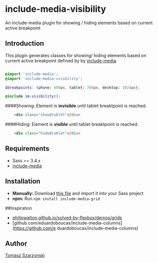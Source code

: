 # include-media-visibility
An include-media plugin for showing / hiding elements based on current active breakpoint

## Introduction
This plugin generates classes for showing/ hiding elements based on current active breakpoint defined by by [include-media](https://github.com/eduardoboucas/include-media).

```scss

@import 'include-media';
@import 'include-media-visibility';

$breakpoints: (phone: 480px, tablet: 768px, desktop: 1024px);

@include im-visibility();
```

####Showing:
Element is **invisible** until tablet breaktpoint is reached.
```html
    <div class="show@tablet"</div>
```

####Hiding:
Element is **visible** until tablet breaktpoint is reached.
```html
    <div class="hide@tablet"</div>
```



## Requirements
* Sass >= 3.4.x
* [include-media](https://github.com/eduardoboucas/include-media)

## Installation
- **Manually:** Download [this file](https://raw.githubusercontent.com/tszarzynski/include-media-grid/master/_include-media-grid.scss) and import it into your Sass project
- **npm:** Run `npm install include-media-grid`


##Inspiration
- [philipwalton.github.io/solved-by-flexbox/demos/grids](http://philipwalton.github.io/solved-by-flexbox/demos/grids/)
- [github.com/eduardoboucas/include-media-columns](https://github.com/e duardoboucas/include-media-columns)

## Author
[Tomasz Szarzynski](http://tmasz.com)

